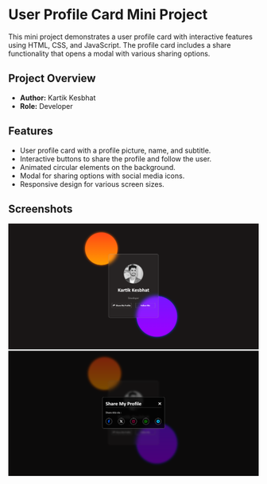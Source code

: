 # User Profile Card Mini Project

This mini project demonstrates a user profile card with interactive features using HTML, CSS, and JavaScript. The profile card includes a share functionality that opens a modal with various sharing options.

## Project Overview

- **Author:** Kartik Kesbhat
- **Role:** Developer

## Features

- User profile card with a profile picture, name, and subtitle.
- Interactive buttons to share the profile and follow the user.
- Animated circular elements on the background.
- Modal for sharing options with social media icons.
- Responsive design for various screen sizes.

## Screenshots

![User Profile Card](https://github.com/kartikkesbhat-2003/Mini-Projects/blob/429ca60f935e4c5dfccf1d2d8b5810c3e73914bc/User%20Profile%20Card/Screenshots/User%20profile%20card.png)
![User Profile Card](https://github.com/kartikkesbhat-2003/Mini-Projects/blob/bc7fd1a8c49d8a17ee9b959583d55f0cd82306cc/User%20Profile%20Card/Screenshots/Share-my-profile.png)

